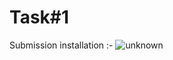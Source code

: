 # Task#1
Submission installation :- 
![unknown](https://user-images.githubusercontent.com/108029724/175813732-8db53d63-a25b-496b-84ce-c10d2d44a10f.png)



